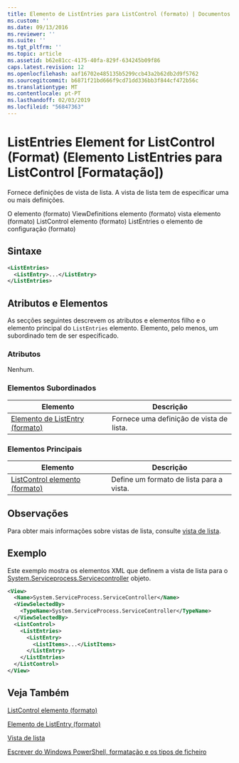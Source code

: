 ```yaml
---
title: Elemento de ListEntries para ListControl (formato) | Documentos da Microsoft
ms.custom: ''
ms.date: 09/13/2016
ms.reviewer: ''
ms.suite: ''
ms.tgt_pltfrm: ''
ms.topic: article
ms.assetid: b62e81cc-4175-40fa-829f-634245b09f86
caps.latest.revision: 12
ms.openlocfilehash: aaf16702e485135b5299ccb43a2b62db2d9f5762
ms.sourcegitcommit: b6871f21bd666f9cd71dd336bb3f844cf472b56c
ms.translationtype: MT
ms.contentlocale: pt-PT
ms.lasthandoff: 02/03/2019
ms.locfileid: "56847363"
---
```

# <a name="listentries-element-for-listcontrol-format"></a>ListEntries Element for ListControl (Format) (Elemento ListEntries para ListControl [Formatação])

Fornece definições de vista de lista. A vista de lista tem de especificar uma ou mais definições.

O elemento (formato) ViewDefinitions elemento (formato) vista elemento (formato) ListControl elemento (formato) ListEntries o elemento de configuração (formato)

## <a name="syntax"></a>Sintaxe

```xml
<ListEntries>
  <ListEntry>...</ListEntry>
</ListEntries>
```

## <a name="attributes-and-elements"></a>Atributos e Elementos

As secções seguintes descrevem os atributos e elementos filho e o elemento principal do `ListEntries` elemento. Elemento, pelo menos, um subordinado tem de ser especificado.

### <a name="attributes"></a>Atributos

Nenhum.

### <a name="child-elements"></a>Elementos Subordinados

|Elemento|Descrição|
|-------------|-----------------|
|[Elemento de ListEntry (formato)](./listentry-element-for-listcontrol-format.md)|Fornece uma definição de vista de lista.|

### <a name="parent-elements"></a>Elementos Principais

|Elemento|Descrição|
|-------------|-----------------|
|[ListControl elemento (formato)](./listcontrol-element-format.md)|Define um formato de lista para a vista.|

## <a name="remarks"></a>Observações

Para obter mais informações sobre vistas de lista, consulte [vista de lista](./creating-a-list-view.md).

## <a name="example"></a>Exemplo

Este exemplo mostra os elementos XML que definem a vista de lista para o [System.Serviceprocess.Servicecontroller](/dotnet/api/System.ServiceProcess.ServiceController) objeto.

```xml
<View>
  <Name>System.ServiceProcess.ServiceController</Name>
  <ViewSelectedBy>
    <TypeName>System.ServiceProcess.ServiceController</TypeName>
  </ViewSelectedBy>
  <ListControl>
    <ListEntries>
      <ListEntry>
        <ListItems>...</ListItems>
      </ListEntry>
    </ListEntries>
  </ListControl>
</View>
```

## <a name="see-also"></a>Veja Também

[ListControl elemento (formato)](./listcontrol-element-format.md)

[Elemento de ListEntry (formato)](./listentry-element-for-listcontrol-format.md)

[Vista de lista](./creating-a-list-view.md)

[Escrever do Windows PowerShell, formatação e os tipos de ficheiro](./writing-a-powershell-formatting-file.md)
